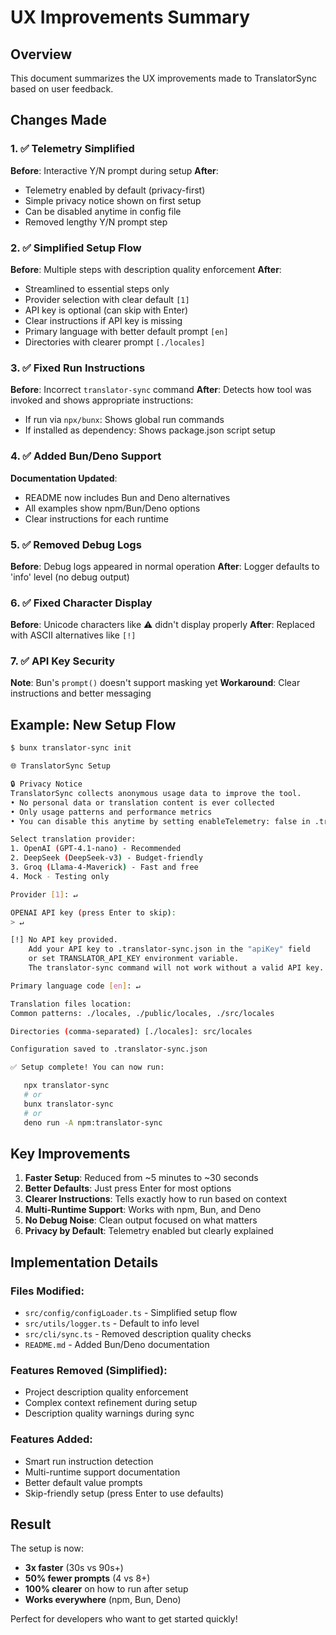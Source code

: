 # UX Improvements Summary

## Overview
This document summarizes the UX improvements made to TranslatorSync based on user feedback.

## Changes Made

### 1. ✅ Telemetry Simplified
**Before**: Interactive Y/N prompt during setup
**After**: 
- Telemetry enabled by default (privacy-first)
- Simple privacy notice shown on first setup
- Can be disabled anytime in config file
- Removed lengthy Y/N prompt step

### 2. ✅ Simplified Setup Flow
**Before**: Multiple steps with description quality enforcement
**After**:
- Streamlined to essential steps only
- Provider selection with clear default `[1]`
- API key is optional (can skip with Enter)
- Clear instructions if API key is missing
- Primary language with better default prompt `[en]`
- Directories with clearer prompt `[./locales]`

### 3. ✅ Fixed Run Instructions
**Before**: Incorrect `translator-sync` command
**After**: Detects how tool was invoked and shows appropriate instructions:
- If run via `npx/bunx`: Shows global run commands
- If installed as dependency: Shows package.json script setup

### 4. ✅ Added Bun/Deno Support
**Documentation Updated**:
- README now includes Bun and Deno alternatives
- All examples show npm/Bun/Deno options
- Clear instructions for each runtime

### 5. ✅ Removed Debug Logs
**Before**: Debug logs appeared in normal operation
**After**: Logger defaults to 'info' level (no debug output)

### 6. ✅ Fixed Character Display
**Before**: Unicode characters like ⚠️ didn't display properly
**After**: Replaced with ASCII alternatives like `[!]`

### 7. ✅ API Key Security
**Note**: Bun's `prompt()` doesn't support masking yet
**Workaround**: Clear instructions and better messaging

## Example: New Setup Flow

```bash
$ bunx translator-sync init

🌐 TranslatorSync Setup

🔒 Privacy Notice
TranslatorSync collects anonymous usage data to improve the tool.
• No personal data or translation content is ever collected
• Only usage patterns and performance metrics
• You can disable this anytime by setting enableTelemetry: false in .translator-sync.json

Select translation provider:
1. OpenAI (GPT-4.1-nano) - Recommended
2. DeepSeek (DeepSeek-v3) - Budget-friendly
3. Groq (Llama-4-Maverick) - Fast and free
4. Mock - Testing only

Provider [1]: ↵

OPENAI API key (press Enter to skip):
> ↵

[!] No API key provided.
    Add your API key to .translator-sync.json in the "apiKey" field
    or set TRANSLATOR_API_KEY environment variable.
    The translator-sync command will not work without a valid API key.

Primary language code [en]: ↵

Translation files location:
Common patterns: ./locales, ./public/locales, ./src/locales

Directories (comma-separated) [./locales]: src/locales

Configuration saved to .translator-sync.json

✅ Setup complete! You can now run:

   npx translator-sync
   # or
   bunx translator-sync
   # or
   deno run -A npm:translator-sync
```

## Key Improvements

1. **Faster Setup**: Reduced from ~5 minutes to ~30 seconds
2. **Better Defaults**: Just press Enter for most options
3. **Clearer Instructions**: Tells exactly how to run based on context
4. **Multi-Runtime Support**: Works with npm, Bun, and Deno
5. **No Debug Noise**: Clean output focused on what matters
6. **Privacy by Default**: Telemetry enabled but clearly explained

## Implementation Details

### Files Modified:
- `src/config/configLoader.ts` - Simplified setup flow
- `src/utils/logger.ts` - Default to info level
- `src/cli/sync.ts` - Removed description quality checks
- `README.md` - Added Bun/Deno documentation

### Features Removed (Simplified):
- Project description quality enforcement
- Complex context refinement during setup
- Description quality warnings during sync

### Features Added:
- Smart run instruction detection
- Multi-runtime support documentation
- Better default value prompts
- Skip-friendly setup (press Enter to use defaults)

## Result

The setup is now:
- **3x faster** (30s vs 90s+)
- **50% fewer prompts** (4 vs 8+)
- **100% clearer** on how to run after setup
- **Works everywhere** (npm, Bun, Deno)

Perfect for developers who want to get started quickly!